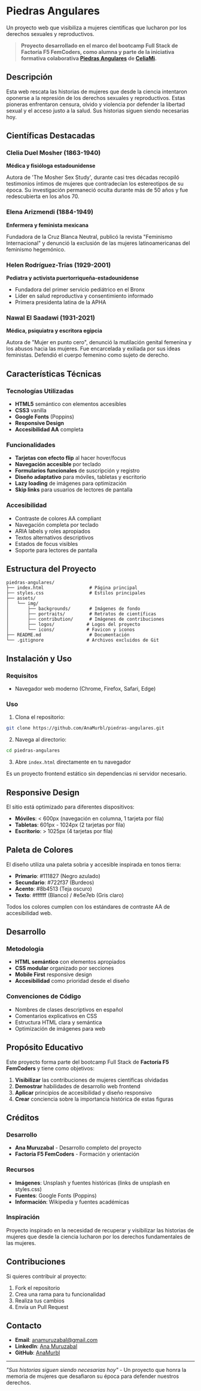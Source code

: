 # Piedras Angulares

Un proyecto web que visibiliza a mujeres científicas que lucharon por los derechos sexuales y reproductivos.
> **Proyecto desarrollado en el marco del bootcamp Full Stack de Factoría F5 FemCoders, como alumna y parte de la iniciativa formativa colaborativa [Piedras Angulares](https://github.com/CeliaMi/piedras-angulares) de [CeliaMi](https://github.com/CeliaMi).**

## Descripción

Esta web rescata las historias de mujeres que desde la ciencia intentaron oponerse a la represión de los derechos sexuales y reproductivos. Estas pioneras enfrentaron censura, olvido y violencia por defender la libertad sexual y el acceso justo a la salud. Sus historias siguen siendo necesarias hoy.

## Científicas Destacadas

### Clelia Duel Mosher (1863-1940)
**Médica y fisióloga estadounidense**

Autora de 'The Mosher Sex Study', durante casi tres décadas recopiló testimonios íntimos de mujeres que contradecían los estereotipos de su época. Su investigación permaneció oculta durante más de 50 años y fue redescubierta en los años 70.

### Elena Arizmendi (1884-1949)
**Enfermera y feminista mexicana**

Fundadora de la Cruz Blanca Neutral, publicó la revista "Feminismo Internacional" y denunció la exclusión de las mujeres latinoamericanas del feminismo hegemónico.

### Helen Rodríguez-Trías (1929-2001)
**Pediatra y activista puertorriqueña-estadounidense**

- Fundadora del primer servicio pediátrico en el Bronx
- Líder en salud reproductiva y consentimiento informado
- Primera presidenta latina de la APHA

### Nawal El Saadawi (1931-2021)
**Médica, psiquiatra y escritora egipcia**

Autora de "Mujer en punto cero", denunció la mutilación genital femenina y los abusos hacia las mujeres. Fue encarcelada y exiliada por sus ideas feministas. Defendió el cuerpo femenino como sujeto de derecho.

## Características Técnicas

### Tecnologías Utilizadas
- **HTML5** semántico con elementos accesibles
- **CSS3** vanilla 
- **Google Fonts** (Poppins)
- **Responsive Design** 
- **Accesibilidad AA** completa

### Funcionalidades
- **Tarjetas con efecto flip** al hacer hover/focus
- **Navegación accesible** por teclado
- **Formularios funcionales** de suscripción y registro
- **Diseño adaptativo** para móviles, tabletas y escritorio
- **Lazy loading** de imágenes para optimización
- **Skip links** para usuarios de lectores de pantalla

### Accesibilidad
- Contraste de colores AA compliant
- Navegación completa por teclado
- ARIA labels y roles apropiados
- Textos alternativos descriptivos
- Estados de focus visibles
- Soporte para lectores de pantalla

## Estructura del Proyecto

```
piedras-angulares/
├── index.html                 # Página principal
├── styles.css                 # Estilos principales
├── assets/
│   └── img/
│       ├── backgrounds/       # Imágenes de fondo
│       ├── portraits/         # Retratos de científicas
│       ├── contribution/      # Imágenes de contribuciones
│       ├── logos/            # Logos del proyecto
│       └── icons/            # Favicon y iconos
├── README.md                  # Documentación
└── .gitignore                # Archivos excluidos de Git
```

## Instalación y Uso

### Requisitos
- Navegador web moderno (Chrome, Firefox, Safari, Edge)

### Uso
1. Clona el repositorio:
```bash
git clone https://github.com/AnaMurbl/piedras-angulares.git
```

2. Navega al directorio:
```bash
cd piedras-angulares
```

3. Abre `index.html` directamente en tu navegador

Es un proyecto frontend estático sin dependencias ni servidor necesario.

## Responsive Design

El sitio está optimizado para diferentes dispositivos:

- **Móviles**: < 600px (navegación en columna, 1 tarjeta por fila)
- **Tabletas**: 601px - 1024px (2 tarjetas por fila)
- **Escritorio**: > 1025px (4 tarjetas por fila)

## Paleta de Colores

El diseño utiliza una paleta sobria y accesible inspirada en tonos tierra:

- **Primario**: #111827 (Negro azulado)
- **Secundario**: #722f37 (Burdeos)
- **Acento**: #8b4513 (Teja oscuro)
- **Texto**: #ffffff (Blanco) / #e5e7eb (Gris claro)

Todos los colores cumplen con los estándares de contraste AA de accesibilidad web.

## Desarrollo

### Metodología
- **HTML semántico** con elementos apropiados
- **CSS modular** organizado por secciones
- **Mobile First** responsive design
- **Accesibilidad** como prioridad desde el diseño

### Convenciones de Código
- Nombres de clases descriptivos en español
- Comentarios explicativos en CSS
- Estructura HTML clara y semántica
- Optimización de imágenes para web

## Propósito Educativo

Este proyecto forma parte del bootcamp Full Stack de **Factoría F5 FemCoders** y tiene como objetivos:

1. **Visibilizar** las contribuciones de mujeres científicas olvidadas
2. **Demostrar** habilidades de desarrollo web frontend
3. **Aplicar** principios de accesibilidad y diseño responsivo
4. **Crear** conciencia sobre la importancia histórica de estas figuras

## Créditos

### Desarrollo
- **Ana Muruzabal** - Desarrollo completo del proyecto
- **Factoría F5 FemCoders** - Formación y orientación

### Recursos
- **Imágenes**: Unsplash y fuentes históricas (links de unsplash en styles.css)
- **Fuentes**: Google Fonts (Poppins)
- **Información**: Wikipedia y fuentes académicas

### Inspiración
Proyecto inspirado en la necesidad de recuperar y visibilizar las historias de mujeres que desde la ciencia lucharon por los derechos fundamentales de las mujeres.

## Contribuciones

Si quieres contribuir al proyecto:

1. Fork el repositorio
2. Crea una rama para tu funcionalidad
3. Realiza tus cambios
4. Envía un Pull Request


## Contacto

- **Email**: [anamuruzabal@gmail.com](mailto:anamuruzabal@gmail.com)
- **LinkedIn**: [Ana Muruzabal](https://www.linkedin.com/in/ana-muruzabal-1ab453209/)
- **GitHub**: [AnaMurbl](https://github.com/AnaMurbl)

---

*"Sus historias siguen siendo necesarias hoy"* - Un proyecto que honra la memoria de mujeres que desafiaron su época para defender nuestros derechos.
